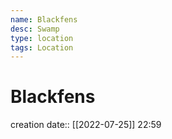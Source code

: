 ```yaml
---
name: Blackfens
desc: Swamp
type: location
tags: Location
---
```


# Blackfens 

creation date:: [[2022-07-25]] 22:59